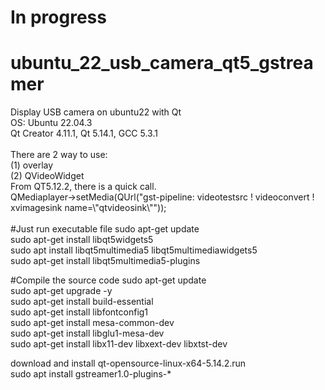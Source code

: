 # In progress
# ubuntu_22_usb_camera_qt5_gstreamer
Display USB camera on ubuntu22 with Qt <br>
OS: Ubuntu 22.04.3 <br>
Qt Creator 4.11.1, Qt 5.14.1, GCC 5.3.1 <br>
<br>
There are 2 way to use: <br>
(1) overlay <br>
(2) QVideoWidget <br> 
From QT5.12.2, there is a quick call. <br>
QMediaplayer->setMedia(QUrl("gst-pipeline: videotestsrc !  videoconvert ! xvimagesink name=\\\"qtvideosink\\\"")); <br>
<br>
#Just run executable file
sudo apt-get update <br>
sudo apt-get install libqt5widgets5 <br>
sudo apt install libqt5multimedia5 libqt5multimediawidgets5 <br>
sudo apt-get install libqt5multimedia5-plugins <br>


#Compile the source code
sudo apt-get update <br>
sudo apt-get upgrade -y <br>
sudo apt-get install build-essential <br>
sudo apt-get install libfontconfig1 <br>
sudo apt-get install mesa-common-dev <br>
sudo apt-get install libglu1-mesa-dev <br>
sudo apt-get install libx11-dev libxext-dev libxtst-dev <br>

download and install qt-opensource-linux-x64-5.14.2.run <br>
sudo apt install gstreamer1.0-plugins-* <br>
